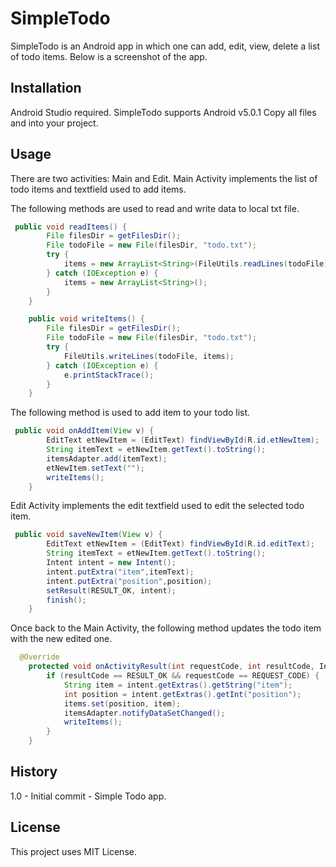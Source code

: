 # SimpleTodo

SimpleTodo is an Android app in which one can add, edit, view, delete a list of todo items. Below is a screenshot of the app.

## Installation
Android Studio required. SimpleTodo supports Android v5.0.1
Copy all files and into your project.

## Usage
There are two activities: Main and Edit. Main Activity implements the list of todo items and textfield used to add items. 

The following methods are used to read and write data to local txt file.

```java
 public void readItems() {
        File filesDir = getFilesDir();
        File todoFile = new File(filesDir, "todo.txt");
        try {
            items = new ArrayList<String>(FileUtils.readLines(todoFile));
        } catch (IOException e) {
            items = new ArrayList<String>();
        }
    }

    public void writeItems() {
        File filesDir = getFilesDir();
        File todoFile = new File(filesDir, "todo.txt");
        try {
            FileUtils.writeLines(todoFile, items);
        } catch (IOException e) {
            e.printStackTrace();
        }
    }
```

The following method is used to add item to your todo list.
```java
 public void onAddItem(View v) {
        EditText etNewItem = (EditText) findViewById(R.id.etNewItem);
        String itemText = etNewItem.getText().toString();
        itemsAdapter.add(itemText);
        etNewItem.setText("");
        writeItems();
    }
```

Edit Activity implements the edit textfield used to edit the selected todo item.

```java
 public void saveNewItem(View v) {
        EditText etNewItem = (EditText) findViewById(R.id.editText);
        String itemText = etNewItem.getText().toString();
        Intent intent = new Intent();
        intent.putExtra("item",itemText);
        intent.putExtra("position",position);
        setResult(RESULT_OK, intent);
        finish();
    }
```

Once back to the Main Activity, the following method updates the todo item with the new edited one.

```java
  @Override
    protected void onActivityResult(int requestCode, int resultCode, Intent intent) {
        if (resultCode == RESULT_OK && requestCode == REQUEST_CODE) {
            String item = intent.getExtras().getString("item");
            int position = intent.getExtras().getInt("position");
            items.set(position, item);
            itemsAdapter.notifyDataSetChanged();
            writeItems();
        }
    }
```

## History
1.0 - Initial commit - Simple Todo app.

## License
This project uses MIT License.
